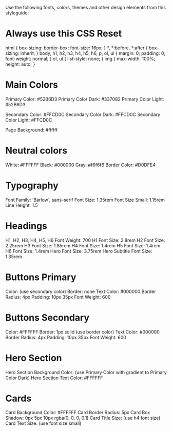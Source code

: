 Use the following fonts, colors, themes and other design elements from this styleguide:

# Always use this CSS Reset
html { box-sizing: border-box; font-size: 16px; } *, *:before, *:after { box-sizing: inherit; } body, h1, h2, h3, h4, h5, h6, p, ol, ul { margin: 0; padding: 0; font-weight: normal; } ol, ul { list-style: none; } img { max-width: 100%; height: auto; }

# Main Colors
Primary Color: #52B6D3
Primary Color Dark: #337082
Primary Color Light: #52B6D3

Secondary Color: #FFCD0C
Secondary Color Dark: #FFCD0C
Secondary Color Light: #FFCD0C

Page Background: #ffffff

# Neutral colors
White: #FFFFFF
Black: #000000
Gray: #f6f6f6
Border Color: #D0DFE4

# Typography
Font Family: 'Barlow', sans-serif
Font Size: 1.35rem
Font Size Small: 1.15rem
Line Height: 1.5

# Headings
H1, H2, H3, H4, H5, H6 Font Weight: 700
H1 Font Size: 2.8rem
H2 Font Size: 2.25rem
H3 Font Size: 1.85rem
H4 Font Size: 1.4rem
H5 Font Size: 1.4rem
H6 Font Size: 1.4rem
Hero Font Size: 3.75rem
Hero Subtitle Font Size: 1.35rem

# Buttons Primary
Color: (use secondary color)
Border: none
Text Color: #000000
Border Radius: 4px
Padding: 10px 35px
Font Weight: 600

# Buttons Secondary
Color: #FFFFFF
Border: 1px solid (use border color)
Text Color: #000000
Border Radius: 4px
Padding: 10px 35px
Font Weight: 600

# Hero Section
Hero Section Background Color: (use Primary Color with gradient to Primary Color Dark)
Hero Section Text Color: #FFFFFF

# Cards
Card Background Color: #FFFFFF
Card Border Radius: 5px
Card Box Shadow: 0px 5px 10px rgba(0, 0, 0, 0.1)
Card Title Size: (use h4 font size)
Card Text Size: (use font size small)


